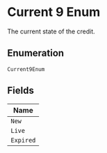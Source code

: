 
# Current 9 Enum

The current state of the credit.

## Enumeration

`Current9Enum`

## Fields

| Name |
|  --- |
| `New` |
| `Live` |
| `Expired` |


